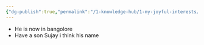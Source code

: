 ```yaml
---
{"dg-publish":true,"permalink":"/1-knowledge-hub/1-my-joyful-interests/people/others/gurunath-reddy/","noteIcon":""}
---
```


- He is now in bangolore
- Have  a son Sujay i think his name